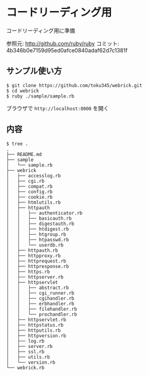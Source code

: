 コードリーディング用
=================
コードリーディング用に準備

参照元: http://github.com/ruby/ruby
コミット: 4b346b0e7159d95ed0afce0840adaf62d7c1381f

サンプル使い方
------------

```
$ git clone https://github.com/toku345/webrick.git
$ cd webrick
$ ruby ./sample/sample.rb
```

ブラウザで `http://localhost:8000` を開く

内容
----

```
$ tree .
.
├── README.md
├── sample
│   └── sample.rb
├── webrick
│   ├── accesslog.rb
│   ├── cgi.rb
│   ├── compat.rb
│   ├── config.rb
│   ├── cookie.rb
│   ├── htmlutils.rb
│   ├── httpauth
│   │   ├── authenticator.rb
│   │   ├── basicauth.rb
│   │   ├── digestauth.rb
│   │   ├── htdigest.rb
│   │   ├── htgroup.rb
│   │   ├── htpasswd.rb
│   │   └── userdb.rb
│   ├── httpauth.rb
│   ├── httpproxy.rb
│   ├── httprequest.rb
│   ├── httpresponse.rb
│   ├── https.rb
│   ├── httpserver.rb
│   ├── httpservlet
│   │   ├── abstract.rb
│   │   ├── cgi_runner.rb
│   │   ├── cgihandler.rb
│   │   ├── erbhandler.rb
│   │   ├── filehandler.rb
│   │   └── prochandler.rb
│   ├── httpservlet.rb
│   ├── httpstatus.rb
│   ├── httputils.rb
│   ├── httpversion.rb
│   ├── log.rb
│   ├── server.rb
│   ├── ssl.rb
│   ├── utils.rb
│   └── version.rb
└── webrick.rb
```
